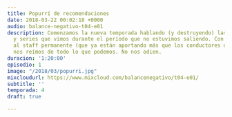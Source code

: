 ```yaml
---
title: Popurrí de recomendaciones
date: 2018-03-22 00:02:18 +0000
audio: balance-negativo-t04-e01
description: Comenzamos la nueva temporada hablando (y destruyendo) las películas
  y series que vimos durante el período que no estuvimos saliendo. Con nuevas incorporaciones
  al staff permanente (que ya están aportando más que los conductores de siempre)
  nos reímos de todo lo que podemos. No nos odien.
duracion: '1:20:00'
episodio: 1
image: "/2018/03/popurri.jpg"
mixcloudurl: https://www.mixcloud.com/balancenegativo/t04-e01/
subtitle: ''
temporada: 4
draft: true

---
```

